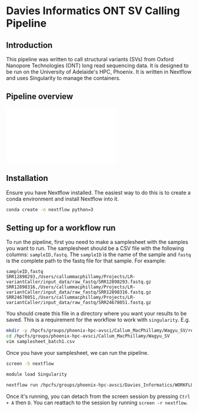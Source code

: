 # Davies Informatics ONT SV Calling Pipeline

## Introduction

This pipeline was written to call structural variants (SVs) from Oxford Nanopore
Technologies (ONT) long read sequencing data. It is designed to be run on the 
University of Adelaide's HPC, Phoenix. It is written in Nextflow and uses
Singularity to manage the containers.

## Pipeline overview

![Pipeline overview](pipeline.html)

## Installation

Ensure you have Nextflow installed. The easiest way to do this is to create a
conda environment and install Nextflow into it.

``` bash
conda create -n nextflow python=3
```

## Setting up for a workflow run

To run the pipeline, first you need to make a samplesheet with the samples you
want to run. The samplesheet should be a CSV file with the following columns:
`sampleID,fastq`. The `sampleID` is the name of the sample and `fastq` is the
complete path to the fastq file for that sample. For example:

``` csv
sampleID,fastq
SRR12898293,/Users/callummacphillamy/Projects/LR-variantCaller/input_data/raw_fastq/SRR12898293.fastq.gz
SRR12898316,/Users/callummacphillamy/Projects/LR-variantCaller/input_data/raw_fastq/SRR12898316.fastq.gz
SRR24678051,/Users/callummacphillamy/Projects/LR-variantCaller/input_data/raw_fastq/SRR24678051.fastq.gz
```

You should create this file in a directory where you want your results to be
saved. This is a requirement for the workflow to work with `singularity`. 
E.g.

``` bash
mkdir -p /hpcfs/groups/phoenix-hpc-avsci/Callum_MacPhillamy/Wagyu_SV/results_batch1
cd /hpcfs/groups/phoenix-hpc-avsci/Callum_MacPhillamy/Wagyu_SV
vim samplesheet_batch1.csv
```

Once you have your samplesheet, we can run the pipeline.

``` bash
screen -S nextflow

module load Singularity

nextflow run /hpcfs/groups/phoenix-hpc-avsci/Davies_Informatics/WORKFLOWS/LR-variantCaller --samplesheet human_ont_5X_samplesheet.csv --reference $PWD/reference/GCF_009914755.1_T2T-CHM13v2.0_genomic.fa --minimap_index $PWD/reference/GCF_009914755.1_T2T-CHM13v2.0_genomic.mmi --sourceDir /hpcfs/groups/phoenix-hpc-avsci/Callum_MacPhillamy/Wagyu_SV/results_batch1 --outdir /hpcfs/groups/phoenix-hpc-avsci/Callum_MacPhillamy/Wagyu_SV/results_batch1 -profile singularity,slurm
```

Once it's running, you can detach from the screen session by pressing `Ctrl + A`
then `D`. You can reattach to the session by running `screen -r nextflow`.
